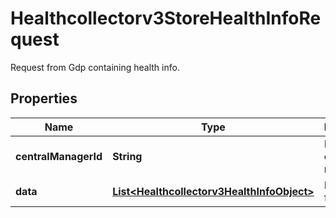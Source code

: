 

# Healthcollectorv3StoreHealthInfoRequest

Request from Gdp containing health info.

## Properties

| Name | Type | Description | Notes |
|------------ | ------------- | ------------- | -------------|
|**centralManagerId** | **String** | ID of central manager. |  [optional] |
|**data** | [**List&lt;Healthcollectorv3HealthInfoObject&gt;**](Healthcollectorv3HealthInfoObject.md) | Health data from GDP. |  [optional] |



